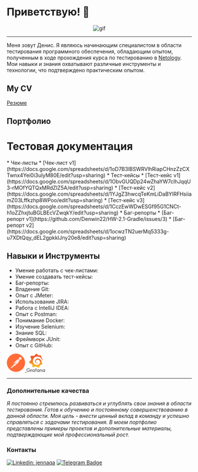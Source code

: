 # Приветствую! 👋

<div align="center">
 
![gif](https://github.com/Denwin22/denwin22/assets/118653495/b7e89a2d-ea88-40bc-bca4-9155537797d4)

 </div>
 
_ _ _
Меня зовут Денис. Я являюсь начинающим специалистом в области тестирования программного обеспечения, обладающим опытом, полученным в ходе прохождения курса по тестированию в [Netology](https://netology.ru/programs/qa?utm_source=admitad&utm_medium=cpa&utm_campaign=affiliate&admitad_uid=ab8201b70adc291eadef15fda3d22387&utm_term=58#/lessons). Мои навыки и знания охватывают различные инструменты и технологии, что подтверждено практическим опытом.

## My CV 
[Резюме](https://hh.ru/applicant/resumes/view?resume=14819c0fff07c52cba0039ed1f336a3471626b)

## Портфолио
<div>
<p><h1>Тестовая документация</h1></p>
* Чек-листы
  * [Чек-лист v1](https://docs.google.com/spreadsheets/d/1oD7B3lBSWRVlhRiapCHnzZzCXTwnx4Yei0i3uIyM80E/edit?usp=sharing)
* Тест-кейсы
  * [Тест-кейс v1](https://docs.google.com/spreadsheets/d/1ObvGUQDp24wZhaYW7clhJqqU3-rMOfYQTQxMRdZIZ5A/edit?usp=sharing)
  * [Тест-кейс v2](https://docs.google.com/spreadsheets/d/1YJgZ3hwcqTeKmLiDaBYlRFHsiiamZ03Lffkzhp8WPoo/edit?usp=sharing)
  * [Тест-кейс v3](https://docs.google.com/spreadsheets/d/1CczEwWDwESGf95G1CNCt-h1oZZhxjtuBGLBEcVZwqkY/edit?usp=sharing)
* Баг-репорты
  * [Баг-репорт v1](https://github.com/Denwin22/HW-2.1-Gradle/issues/3)
  * [Баг-репорт v2](https://docs.google.com/spreadsheets/d/1ocwzTN2uerMq5333g-u7XDtQqy_dEL2gpkklJny20e8/edit?usp=sharing)
</div>

## Навыки и Инструменты
* Умение работать с чек-листами:
* Умение создавать тест-кейсы:
* Баг-репорты:
* Владение Git:
* Опыт с JMeter:
* Использование JIRA:
* Работа с IntelliJ IDEA:
* Опыт с Postman:
* Понимание Docker:
* Изучение Selenium:
* Знание SQL:
* Фреймворк JUnit:
* Опыт с GitHub:

<p align="left">
<a href="https://www.postman.com/">
<img src="https://github.com/qajenna/qajenna/blob/main/icons/Postman.png" alt="Postman" width="50" height="50" />
</a>
<a href="https://grafana.com/">
<img src="https://github.com/qajenna/qajenna/blob/main/icons/Grafana.png" alt="Grafana" width="50" height="50" />
</a>
</p>

_ _ _
### Дополнительные качества
*Я постоянно стремлюсь развиваться и углублять свои знания в области тестирования. Готов к обучению и постоянному совершенствованию в данной области. Моя цель - внести ценный вклад в команду и успешно справляться с задачами тестирования. В моем портфолио представлены примеры проектов и дополнительные материалы, подтверждающие мой профессиональный рост.*
### Контакты
[![Linkedin: jennaqa](https://img.shields.io/badge/-LinkedIn-0e76a8?style=flat-square&logo=Linkedin&logoColor=white)](https://www.linkedin.com/in/denwin/)
[![Telegram Badge](https://img.shields.io/badge/-Telegram-0088cc?style=flat-square&logo=Telegram&logoColor=white)](https://t.me/toncoin2026)
